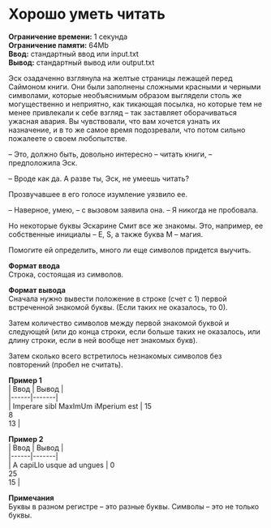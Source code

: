 # Хорошо уметь читать

**Ограничение времени:** 1 секунда  
**Ограничение памяти:** 64Mb  
**Ввод:** стандартный ввод или input.txt  
**Вывод:** стандартный вывод или output.txt  


Эск озадаченно взглянула на желтые страницы лежащей перед Саймоном книги. Они были заполнены сложными красными и черными символами, которые необъяснимым образом выглядели столь же могущественно и неприятно, как тикающая посылка, но которые тем не менее привлекали к себе взгляд – так заставляет оборачиваться ужасная авария. Вы чувствовали, что вам хочется узнать их назначение, и в то же самое время подозревали, что потом сильно пожалеете о своем любопытстве.

– Это, должно быть, довольно интересно – читать книги, – предположила Эск.

– Вроде как да. А разве ты, Эск, не умеешь читать?

Прозвучавшее в его голосе изумление уязвило ее.

– Наверное, умею, – с вызовом заявила она. – Я никогда не пробовала.

Но некоторые буквы Эскарине Смит все же знакомы. Это, например, ее собственные инициалы – E, S, а также буква M – магия.

Помогите ей определить, много ли еще символов придется выучить.

**Формат ввода**  
Строка, состоящая из символов.

**Формат вывода**  
Сначала нужно вывести положение в строке (счет с 1) первой встреченной знакомой буквы. (Если таких не оказалось, то 0).  

Затем количество символов между первой знакомой буквой и следующей (или до конца строки, если больше таких не оказалось, или длину строки, если в ней вообще нет знакомых букв).  

Затем сколько всего встретилось незнакомых символов без повторений (пробел не считать).

**Пример 1**  
| Ввод | Вывод |  
|------|-------|  
| Imperare sibI MaxImUm iMperium est | 15<br>8<br>13 |

**Пример 2**  
| Ввод | Вывод |  
|------|-------|  
| A capiLlo usque ad ungues | 0<br>25<br>15 |

**Примечания**  
Буквы в разном регистре – это разные буквы. Символы – это не только буквы.